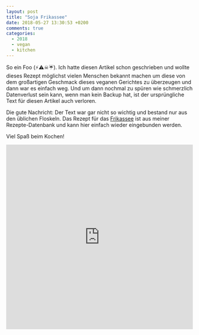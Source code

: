 ```yaml
---
layout: post
title: "Soja Frikassee"
date: 2018-05-27 13:30:53 +0200
comments: true
categories: 
  - 2018
  - vegan
  - kitchen
---
```

So ein Foo (⚡⚠☠☔). Ich hatte diesen Artikel schon geschrieben und
wollte dieses Rezept möglichst vielen Menschen bekannt machen um diese
von dem großartigen Geschmack dieses veganen Gerichtes zu überzeugen
und dann war es einfach weg. Und um dann nochmal zu spüren wie
schmerzlich Datenverlust sein kann, wenn man kein Backup hat, ist der
ursprüngliche Text für diesen Artikel auch verloren.

Die gute Nachricht: Der Text war gar nicht so wichtig und bestand nur
aus den üblichen Floskeln. Das Rezept für das [Frikassee][frikassee]
ist aus meiner Rezepte-Datenbank und kann hier einfach wieder
eingebunden werden.

Viel Spaß beim Kochen!

<iframe
  style='width:100%;height:500px;'
  src='https://vkitchen.herokuapp.com/recipes/5/embedded'
  frameborder='0'>
</iframe>

[frikassee]: https://vkitchen.herokuapp.com/recipes/5/embedded 

